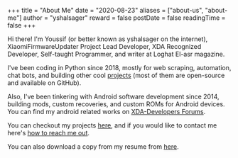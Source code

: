 +++
title = "About Me"
date = "2020-08-23"
aliases = ["about-us", "about-me"]
author = "yshalsager"
reward = false
postDate = false
readingTime = false
+++

Hi there! I'm Youssif (or better known as yshalsager on the internet), XiaomiFirmwareUpdater Project Lead Developer, XDA Recognized Developer, Self-taught Programmer, and writer at Loghat El-asr magazine.

I've been coding in Python since 2018, mostly for web scraping, automation, chat bots, and building other cool [projects](/en/projects) (most of them are open-source and available on GitHub).

Also, I've been tinkering with Android software development since 2014, building mods, custom recoveries, and custom ROMs for Android devices. You can find my android related works on [XDA-Developers Forums](https://forum.xda-developers.com/member.php?u=6084385).

You can checkout my projects [here](/en/projects), and if you would like to contact me here's [how to reach me out](/en/contact).

You can also download a copy from my resume from [here](/Youssif_Shaaban_yshalsager_Resume.pdf).
